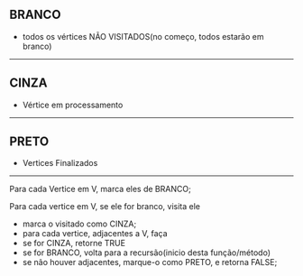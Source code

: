 ## BRANCO 
 - todos os vértices NÃO VISITADOS(no começo, todos estarão em branco)
 ---

## CINZA
 - Vértice em processamento
---
## PRETO 
 - Vertices Finalizados
----

Para cada Vertice em V, marca eles de BRANCO;

Para cada vertice em V, se ele for branco, visita ele
 - marca o visitado como CINZA;
 - para cada vertice, adjacentes a V, faça
  - se for CINZA, retorne TRUE
  - se for BRANCO, volta para a recursão(inicio desta função/método)
  - se não houver adjacentes, marque-o como PRETO, e retorna FALSE;
